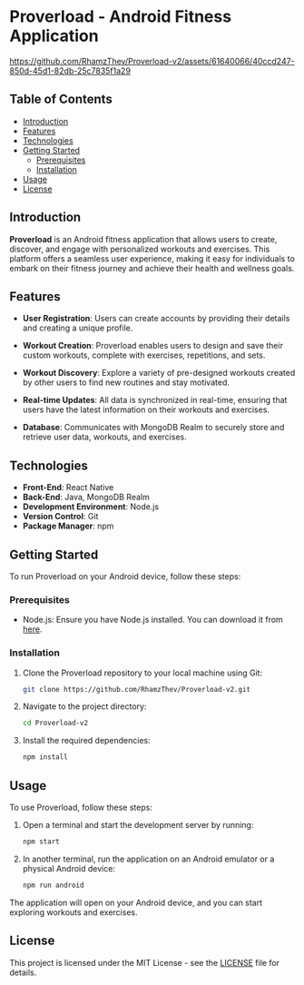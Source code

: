 # Proverload - Android Fitness Application


https://github.com/RhamzThev/Proverload-v2/assets/61640066/40ccd247-850d-45d1-82db-25c7835f1a29


## Table of Contents
- [Introduction](#introduction)
- [Features](#features)
- [Technologies](#technologies)
- [Getting Started](#getting-started)
  - [Prerequisites](#prerequisites)
  - [Installation](#installation)
- [Usage](#usage)
- [License](#license)

## Introduction

**Proverload** is an Android fitness application that allows users to create, discover, and engage with personalized workouts and exercises. This platform offers a seamless user experience, making it easy for individuals to embark on their fitness journey and achieve their health and wellness goals.

## Features

- **User Registration**: Users can create accounts by providing their details and creating a unique profile.

- **Workout Creation**: Proverload enables users to design and save their custom workouts, complete with exercises, repetitions, and sets.

- **Workout Discovery**: Explore a variety of pre-designed workouts created by other users to find new routines and stay motivated.

- **Real-time Updates**: All data is synchronized in real-time, ensuring that users have the latest information on their workouts and exercises.

- **Database**: Communicates with MongoDB Realm to securely store and retrieve user data, workouts, and exercises.

## Technologies

- **Front-End**: React Native
- **Back-End**: Java, MongoDB Realm
- **Development Environment**: Node.js
- **Version Control**: Git
- **Package Manager**: npm

## Getting Started

To run Proverload on your Android device, follow these steps:

### Prerequisites

- Node.js: Ensure you have Node.js installed. You can download it from [here](https://nodejs.org/).

### Installation

1. Clone the Proverload repository to your local machine using Git:

   ```bash
   git clone https://github.com/RhamzThev/Proverload-v2.git
   ```

2. Navigate to the project directory:

   ```bash
   cd Proverload-v2
   ```

3. Install the required dependencies:

   ```bash
   npm install
   ```

## Usage

To use Proverload, follow these steps:

1. Open a terminal and start the development server by running:

   ```bash
   npm start
   ```

2. In another terminal, run the application on an Android emulator or a physical Android device:

   ```bash
   npm run android
   ```

The application will open on your Android device, and you can start exploring workouts and exercises.

## License

This project is licensed under the MIT License - see the [LICENSE](LICENSE) file for details.
